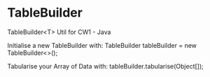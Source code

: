 # TableBuilder
TableBuilder&lt;T> Util for CW1 - Java

Initialise a new TableBuilder with:
TableBuilder<Object> tableBuilder = new TableBuilder<>();

Tabularise your Array of Data with:
tableBuilder.tabularise(Object[]);
